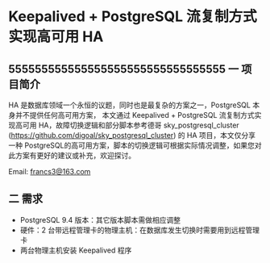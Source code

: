 ﻿Keepalived + PostgreSQL 流复制方式实现高可用 HA
====================
555555555555555555555555555555555
一 项目简介
---

  HA 是数据库领域一个永恒的议题，同时也是最复杂的方案之一，PostgreSQL 本身并不提供任何高可用方案， 本文通过 Keepalived + PostgreSQL 流复制方式实现高可用 HA，故障切换逻辑和部分脚本参考德哥 sky_postgresql_cluster (https://github.com/digoal/sky_postgresql_cluster) 的 HA 项目，本文仅分享一种 PostgreSQL的高可用方案，脚本的切换逻辑可根据实际情况调整，如果您对此方案有更好的建议或补充，欢迎探讨。

Email: francs3@163.com

二 需求
---

- PostgreSQL 9.4 版本：其它版本脚本需做相应调整
- 硬件：2 台带远程管理卡的物理主机：在数据库发生切换时需要用到远程管理卡
- 两台物理主机安装 Keepalived 程序
